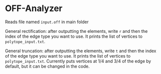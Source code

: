 # OFF-Analyzer

Reads file named `input.off` in main folder

General rectification: after outputting the elements, write `r` and then the index of the edge type you want to use. It prints the list of vertices to `polytope_input.txt`.

General truncation: after outputting the elements, write `t` and then the index of the edge type you want to use. It prints the list of vertices to `polytope_input.txt`. Currently puts vertices at 1/4 and 3/4 of the edge by default, but it can be changed in the code.
